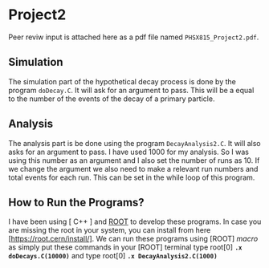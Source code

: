 # Project2
Peer reviw input is attached here as a pdf file named ```PHSX815_Project2.pdf```. 
## Simulation
The simulation part of the hypothetical decay process is done by the program ```doDecay.C```. It will ask for an argument to pass. This will be a equal to the number of the events of the decay of a primary particle. 
## Analysis
The analysis part is be done using the program ```DecayAnalysis2.C```. It will also asks for an argument to pass. I have used 1000 for my analysis. So I was using this number as an argument and I also set the number of runs as 10. If we change the argument we also need to make a relevant run numbers and total events for each run. This can be set in the while loop of this program. 

## How to Run the Programs?
I have been using [ C++ ] and [ROOT](https://root.cern/install/) to develop these programs. In case you are missing the root in your system, you can install from here [https://root.cern/install/]. We can run these programs using [ROOT] *macro* as simply put these commands in your [ROOT] terminal type root[0] **`.x doDecays.C(10000)`** and type root[0] **`.x DecayAnalysis2.C(1000)`**
